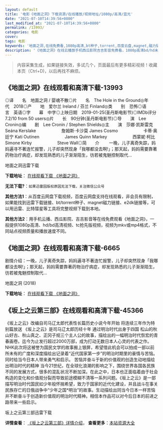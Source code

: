 ```yaml
---
layout: default
title: '电影《地面之洞》下载资源/在线播放/视频地址/1080p/高清/蓝光'
date: "2021-07-10T14:39:56+0800"
last_modified_at: "2021-07-10T14:39:56+0800"
permalink: /13993/
categories: 电影
cover:
tags: 电影
keywords: '地面之洞,在线免费看,1080p高清,bt种子,torrent,百度云盘,magnet,磁力链,迅雷下载资源'
description: '《地面之洞》在线云播放手机西瓜影院吉吉影音免费看，1080p高清bd/hd未删减完整版和tc抢先枪版，mkv/mp4格式，附带bt/torrent种子、magnet/磁力链、百度云盘、网盘资源迅雷下载链接'
---
```


>内容采集生成，如果链接失效，多试几个，页面最后有更多精彩视频！收藏本页（Ctrl+D)，以后再找不麻烦。


## 《地面之洞》在线观看和高清下载-13993

◎译　　名　地面之洞 / 婴魂不散◎片　　名　The Hole in the Ground◎年　　代　2018◎产　　地　爱尔兰 Ireland / 芬兰 Finland◎类　　别　恐怖◎语　　言　英语◎字　　幕　中字◎上映日期　2019-01-25(圣丹斯电影节)◎IMDb评分　7.2/10 from 50 users◎片　　长　90分钟(圣丹斯电影节)◎导　　演　Lee Cronin◎编　　剧　Lee Cronin / Stephen Shields◎主　　演　莎娜·凯斯雷克 Seána Kerslake　　　　　　詹姆斯·卡沙莫 James Cosmo　　　　　　卡蒂·奥廷宁 Kati Outinen　　　　　　James Quinn Markey　　　　　　西蒙妮·柯比 Simone Kirby　　　　　　Steve Wall◎简　　介 　　一晚，儿子离奇失踪，妈妈遍寻不著连忙报警，儿子却突然现身「我哪都没去啊!」；那天起，妈妈需要靠著药物治疗病症，却发现熟悉的儿子渐渐陌生，彷若被鬼魅控制取代…


地面之洞迅雷下载

**下载地址**： [在线观看下载 《地面之洞》](https://www.993dy.com//vod-detail-id-34756.html) 


**无法下载?**：`如果迅雷因版权原因无法下载，关注微信公众号 `

**其他方法1**：从百度云网盘下载视频，百度云网盘支持在线观看，非会员有限制，如果能找到迅雷下载链接、bt/torrent种子、magnet磁力链接、e2dk链接等，可以用迅雷、比特彗星等工具将完整视频下载到本地。

**其他方法2**：用手机云播、西瓜影院、吉吉影音等在线免费观看《地面之洞》，一般提供1080p高清、hd/bd高清视频、tc抢先版视频，视频为mkv或mp4格式，不同站点视频质量和播放速度不同。


## 《地面之洞》在线观看和高清下载-6665

剧情介绍：一晚，儿子离奇失踪，妈妈遍寻不著连忙报警，儿子却突然现身「我哪都没去啊!」；那天起，妈妈需要靠著药物治疗病症，却发现熟悉的儿子渐渐陌生，彷若被鬼魅控制取代…


地面之洞 (2018)

**下载地址**： [在线观看下载 《地面之洞》](https://www.btbtdy.me/btdy/dy14561.html) 


## 《坂上之云第三部》在线观看和高清下载-45366

《坂上之云》改编自司马辽太郎代表性长篇历史小说今年开始 将连续三年作为特别篇放送 《坂上之云》是司马辽太郎历经十年 通过明治时代出身于四国 松山的秋山好古、秋山真之、正冈子规三个主人公的故事，描绘出的一幅明治时代恢宏的青春画卷。迄今为止发行超过2000万部，成为打动无数日本人心灵的代表之作。 NHK此次将这被誉为国民文学的故事搬上银屏，希望借此机会可以拍成一部以前所未有的广度和深度描绘出记录着“近代国家第一步&rdquo;的明治时期里的豪情与苦恼。同时给当今日本人带来勇气和启示。 苦恼并奋斗于新的价值观的创造生动地描绘出明治时代的精神 当今21世纪，在全球化浪潮的影响之下，围绕世界各国各民族不同的发展方式，很多的混乱状况不断加深。在此之中，日本也正面临着由于社会构造的变化和价值观分裂而导致前途模糊不清等一系列问题。《坂上之云》是一部描写明治时代国民如少年般怀揣希望，致力于国家的近代化建设，并且战斗在事关民族存亡的日俄战争中&ldquo;少年之国*明治”的故事。生动描绘出同当今日本一样苦恼并不断奋斗于创造新价值观的明治时代精神。相信本作品可以对今后日本的前进之路带来一些启示。


坂上之云第三部迅雷下载

**详情查看**： [《坂上之云第三部》详情介绍](/movie/45366/)， **查看更多**：[本站资源大全](/movie/t/all/)

